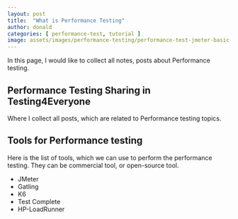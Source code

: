 ```yaml
---
layout: post
title:  "What is Performance Testing"
author: donald
categories: [ performance-test, tutorial ]
image: assets/images/performance-testing/performance-test-jmeter-basic-course.png
---
```


In this page, I would like to collect all notes, posts about Performance testing.

## Performance Testing Sharing in Testing4Everyone
Where I collect all posts, which are related to Performance testing topics.

## Tools for Performance testing
Here is the list of tools, which we can use to perform the performance testing.
They can be commercial tool, or open-source tool.
- JMeter
- Gatling
- K6
- Test Complete
- HP-LoadRunner

